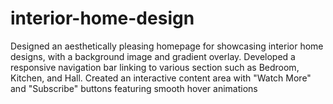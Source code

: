 # interior-home-design
Designed an aesthetically pleasing homepage for showcasing interior home designs, with a background image and gradient overlay. Developed a responsive navigation bar linking to various section such as Bedroom, Kitchen, and Hall. Created an interactive content area with "Watch More" and "Subscribe" buttons featuring smooth hover animations

